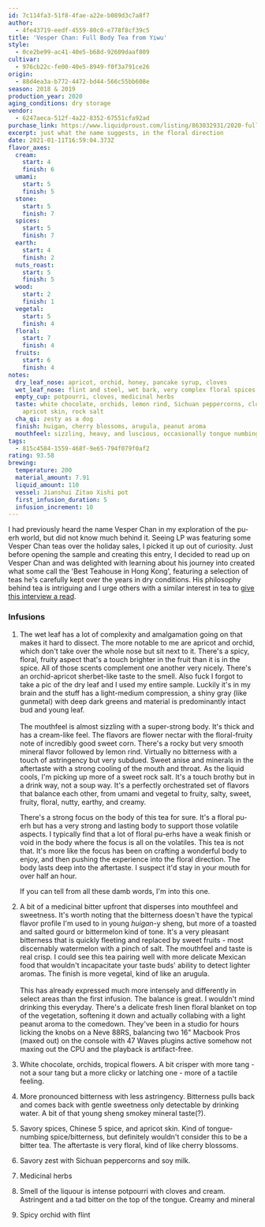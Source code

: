 ```yaml
---
id: 7c114fa3-51f8-4fae-a22e-b089d3c7a8f7
author:
  - 4fe43719-eedf-4559-80c0-e778f8cf39c5
title: 'Vesper Chan: Full Body Tea from Yiwu'
style:
  - 0ce2be99-ac41-40e5-b68d-92609daaf809
cultivar:
  - 976cb22c-fe00-40e5-8949-f0f3a791ce26
origin:
  - 88d4ea3a-b772-4472-bd44-566c55bb608e
season: 2018 & 2019
production_year: 2020
aging_conditions: dry storage
vendor:
  - 6247aeca-512f-4a22-8352-67551cfa92ad
purchase_link: https://www.liquidproust.com/listing/863032931/2020-full-body-tea-from-yiwu-vesper-chan
excerpt: just what the name suggests, in the floral direction
date: 2021-01-11T16:59:04.373Z
flavor_axes:
  cream:
    start: 4
    finish: 6
  umami:
    start: 5
    finish: 5
  stone:
    start: 5
    finish: 7
  spices:
    start: 5
    finish: 7
  earth:
    start: 4
    finish: 2
  nuts_roast:
    start: 5
    finish: 5
  wood:
    start: 2
    finish: 1
  vegetal:
    start: 5
    finish: 4
  floral:
    start: 7
    finish: 4
  fruits:
    start: 6
    finish: 4
notes:
  dry_leaf_nose: apricot, orchid, honey, pancake syrup, cloves
  wet_leaf_nose: flint and steel, wet bark, very complex floral spices
  empty_cup: potpourri, cloves, medicinal herbs
  taste: white chocolate, orchids, lemon rind, Sichuan peppercorns, cloves,
    apricot skin, rock salt
  cha_qi: zesty as a dog
  finish: huigan, cherry blossoms, arugula, peanut aroma
  mouthfeel: sizzling, heavy, and luscious, occasionally tongue numbing
tags:
  - 815c4584-1559-468f-9e65-794f079f0af2
rating: 93.58
brewing:
  temperature: 200
  material_amount: 7.91
  liquid_amount: 110
  vessel: Jianshui Zitao Xishi pot
  first_infusion_duration: 5
  infusion_increment: 10
---
```


I had previously heard the name Vesper Chan in my exploration of the pu-erh world, but did not know much behind it. Seeing LP was featuring some Vesper Chan teas over the holiday sales, I picked it up out of curiosity. Just before opening the sample and creating this entry, I decided to read up on Vesper Chan and was delighted with learning about his journey into created what some call the 'Best Teahouse in Hong Kong', featuring a selection of teas he's carefully kept over the years in dry conditions. His philosophy behind tea is intriguing and I urge others with a similar interest in tea to [give this interview a read](http://www.puerh.fr/en/article/vesper_chan.htm).

### Infusions

1. The wet leaf has a lot of complexity and amalgamation going on that makes it hard to dissect. The more notable to me are apricot and orchid, which don't take over the whole nose but sit next to it. There's a spicy, floral, fruity aspect that's a touch brighter in the fruit than it is in the spice. All of those scents complement one another very nicely. There's an orchid-apricot sherbet-like taste to the smell. Also fuck I forgot to take a pic of the dry leaf and I used my entire sample. Luckily it's in my brain and the stuff has a light-medium compression, a shiny gray (like gunmetal) with deep dark greens and material is predominantly intact bud and young leaf.\
   \
   The mouthfeel is almost sizzling with a super-strong body. It's thick and has a cream-like feel. The flavors are flower nectar with the floral-fruity note of incredibly good sweet corn. There's a rocky but very smooth mineral flavor followed by lemon rind. Virtually no bitterness with a touch of astringency but very subdued. Sweet anise and minerals in the aftertaste with a strong cooling of the mouth and throat. As the liquid cools, I'm picking up more of a sweet rock salt. It's a touch brothy but in a drink way, not a soup way. It's a perfectly orchestrated set of flavors that balance each other, from umami and vegetal to fruity, salty, sweet, fruity, floral, nutty, earthy, and creamy.

   There's a strong focus on the body of this tea for sure. It's a floral pu-erh but has a very strong and lasting body to support those volatile aspects. I typically find that a lot of floral pu-erhs have a weak finish or void in the body where the focus is all on the volatiles. This tea is not that. It's more like the focus has been on crafting a wonderful body to enjoy, and then pushing the experience into the floral direction. The body lasts deep into the aftertaste. I suspect it'd stay in your mouth for over half an hour.

   If you can tell from all these damb words, I'm into this one.

2. A bit of a medicinal bitter upfront that disperses into mouthfeel and sweetness. It's worth noting that the bitterness doesn't have the typical flavor profile I'm used to in young _huigan_-y sheng, but more of a toasted and salted gourd or bittermelon kind of tone. It's a very pleasant bitterness that is quickly fleeting and replaced by sweet fruits - most discernably watermelon with a pinch of salt. The mouthfeel and taste is real crisp. I could see this tea pairing well with more delicate Mexican food that wouldn't incapacitate your taste buds' ability to detect lighter aromas. The finish is more vegetal, kind of like an arugula. \
   \
   This has already expressed much more intensely and differently in select areas than the first infusion. The balance is great. I wouldn't mind drinking this everyday. There's a delicate fresh linen floral blanket on top of the vegetation, softening it down and actually collabing with a light peanut aroma to the comedown. They've been in a studio for hours licking the knobs on a Neve 88RS, balancing two 16" Macbook Pros (maxed out) on the console with 47 Waves plugins active somehow not maxing out the CPU and the playback is artifact-free.
3. White chocolate, orchids, tropical flowers. A bit crisper with more tang - not a sour tang but a more clicky or latching one - more of a tactile feeling.
4. More pronounced bitterness with less astringency. Bitterness pulls back and comes back with gentle sweetness only detectable by drinking water. A bit of that young sheng smokey mineral taste(?).
5. Savory spices, Chinese 5 spice, and apricot skin. Kind of tongue-numbing spice/bitterness, but definitely wouldn't consider this to be a bitter tea. The aftertaste is very floral, kind of like cherry blossoms.
6. Savory zest with Sichuan peppercorns and soy milk.
7. Medicinal herbs
8. Smell of the liquour is intense potpourri with cloves and cream. Astringent and a tad bitter on the top of the tongue. Creamy and mineral
9. Spicy orchid with flint
